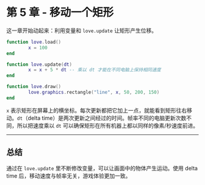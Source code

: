# 第 5 章 - 移动一个矩形

这一章开始动起来：利用变量和 `love.update` 让矩形产生位移。

```lua
function love.load()
        x = 100
end

function love.update(dt)
        x = x + 5 * dt -- 乘以 dt 才能在不同电脑上保持相同速度
end

function love.draw()
        love.graphics.rectangle("line", x, 50, 200, 150)
end
```

`x` 表示矩形在屏幕上的横坐标。每次更新都把它加上一点，就能看到矩形往右移动。`dt`（delta time）是两次更新之间经过的时间。帧率不同的电脑更新次数不同，所以把速度乘以 `dt` 可以确保矩形在所有机器上都以同样的像素/秒速度前进。

___

## 总结

通过在 `love.update` 里不断修改变量，可以让画面中的物体产生运动。使用 delta time 后，移动速度与帧率无关，游戏体验更加一致。

